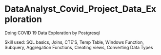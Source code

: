 # DataAnalyst_Covid_Project_Data_Exploration

Doing COVID 19 Data Exploration by Postgresql

Skill used: SQL basics, Joins, CTE'S, Temp Table, Windows Function, Subquery, Aggregation Functions, Creating views, Converting Data Types
